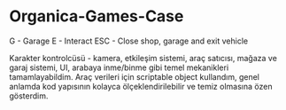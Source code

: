 # Organica-Games-Case

G - Garage
E - Interact
ESC - Close shop, garage and exit vehicle

Karakter kontrolcüsü - kamera, etkileşim sistemi, araç satıcısı, mağaza ve garaj sistemi, UI, arabaya inme/binme gibi temel mekanikleri tamamlayabildim. Araç verileri için scriptable object kullandım, genel anlamda kod yapısının kolayca ölçeklendirilebilir ve temiz olmasına özen gösterdim. 
